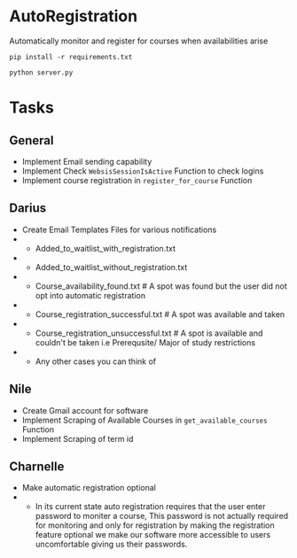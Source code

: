 # AutoRegistration
Automatically monitor and register for courses when availabilities arise

```pip install -r requirements.txt```

```python server.py```

# Tasks 
## General 
* Implement Email sending capability
* Implement Check ```WebsisSessionIsActive``` Function to check logins
* Implement course registration in ```register_for_course``` Function
  
## Darius 
* Create Email Templates Files for various notifications 
* * Added_to_waitlist_with_registration.txt
* * Added_to_waitlist_without_registration.txt
* * Course_availability_found.txt # A spot was found but the user did not opt into automatic registration
* * Course_registration_successful.txt # A spot was available and taken
* * Course_registration_unsuccessful.txt # A spot is available and couldn't be taken i.e Prerequsite/ Major of study restrictions
* * Any other cases you can think of
## Nile
* Create Gmail account for software
* Implement Scraping of Available Courses in ```get_available_courses``` Function  
* Implement Scraping of term id
## Charnelle 
* Make automatic registration optional
* * In its current state auto registration requires that the user enter password to moniter a course, This password is not actually required for monitoring and only for registration by making the registration feature optional we make our software more accessible to users uncomfortable giving us their passwords.